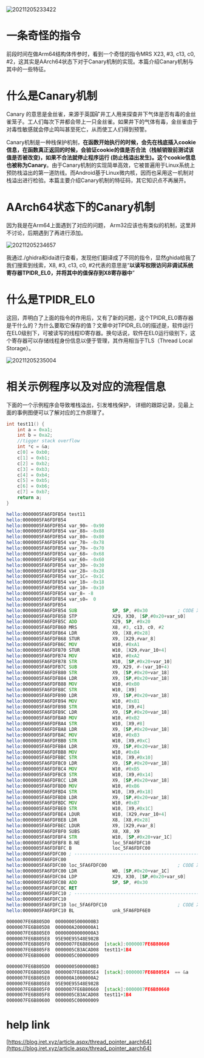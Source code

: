

![20211205233422](https://cdn.jsdelivr.net/gh/nzcv/picgo/20211205233422.png)


# 一条奇怪的指令

前段时间在做Arm64结构体传参时，看到一个奇怪的指令MRS X23, #3, c13, c0, #2，这其实是AArch64状态下对于Canary机制的实现。本篇介绍Canary机制与其中的一些特征。

# 什么是Canary机制

Canary 的意思是金丝雀，来源于英国矿井工人用来探查井下气体是否有毒的金丝雀笼子。工人们每次下井都会带上一只金丝雀。如果井下的气体有毒，金丝雀由于对毒性敏感就会停止鸣叫甚至死亡，从而使工人们得到预警。

Canary机制是一种栈保护机制，**在函数开始执行的时候，会先在栈底插入cookie信息，在函数真正返回的时候，会验证cookie的值是否合法（栈帧销毁前测试该值是否被改变)，如果不合法就停止程序运行 (防止栈溢出发生)。这个cookie信息也被称为Canary**。由于Canary机制的实现简单高效，它被普遍用于Linux系统上预防栈溢出的第一道防线。而Android基于Linux微内核，因而也采用这一机制对栈溢出进行检验。本篇主要介绍Canary机制的特征码，其它知识点不再展开。


# AArch64状态下的Canary机制

因为我是在Arm64上面遇到了对应的问题， Arm32应该也有类似的机制，这里并不讨论，后期遇到了再进行添加。 

![20211205234657](https://cdn.jsdelivr.net/gh/nzcv/picgo/20211205234657.png)

我通过./ghidra和ida进行查看，发现他们翻译成了不同的指令，显然ghida给我了我们搜索到线索，X8, #3, c13, c0, #2代表的意思是“**以读写权限访问非调试系统寄存器TPIDR_EL0，并将其中的值保存到X8寄存器中**”


# 什么是TPIDR_EL0

这回，弄明白了上面的指令的作用后，又有了新的问题，这个TPIDR_EL0寄存器是干什么的？为什么要取它保存的值？文章中对TPIDR_EL0的描述是，软件运行在EL0级别下，可被读写的线程ID寄存器。换句话说，软件在EL0运行级别下，这个寄存器可以存储线程身份信息以便于管理，其作用相当于TLS（Thread Local Storage）。

![20211205235004](https://cdn.jsdelivr.net/gh/nzcv/picgo/20211205235004.png)

# 相关示例程序以及对应的流程信息

下面的一个示例程序会导致堆栈溢出，引发堆栈保护， 详细的跟踪记录，见最上面的事例图便可以了解对应的工作原理了。

```c
int test11() {
    int a = 0xa1;
    int b = 0xa2;
    //tigger stack overflow
    int *c = &a;
    c[0] = 0xb0;
    c[1] = 0xb1;
    c[2] = 0xb2;
    c[3] = 0xb3;
    c[4] = 0xb4;
    c[5] = 0xb5;
    c[6] = 0xb6;
    c[7] = 0xb7;
    return a;
}
```


```asm
hello:0000005FA6FDFB54 test11
hello:0000005FA6FDFB54
hello:0000005FA6FDFB54 var_90= -0x90
hello:0000005FA6FDFB54 var_88= -0x88
hello:0000005FA6FDFB54 var_80= -0x80
hello:0000005FA6FDFB54 var_78= -0x78
hello:0000005FA6FDFB54 var_70= -0x70
hello:0000005FA6FDFB54 var_68= -0x68
hello:0000005FA6FDFB54 var_60= -0x60
hello:0000005FA6FDFB54 var_30= -0x30
hello:0000005FA6FDFB54 var_28= -0x28
hello:0000005FA6FDFB54 var_1C= -0x1C
hello:0000005FA6FDFB54 var_18= -0x18
hello:0000005FA6FDFB54 var_10= -0x10
hello:0000005FA6FDFB54 var_8= -8
hello:0000005FA6FDFB54 var_s0=  0
hello:0000005FA6FDFB54
hello:0000005FA6FDFB54 SUB             SP, SP, #0x30           ; CODE XREF: test11+1B0↓p
hello:0000005FA6FDFB58 STP             X29, X30, [SP,#0x20+var_s0]
hello:0000005FA6FDFB5C ADD             X29, SP, #0x20
hello:0000005FA6FDFB60 MRS             X8, #3, c13, c0, #2
hello:0000005FA6FDFB64 LDR             X9, [X8,#0x28]
hello:0000005FA6FDFB68 STUR            X9, [X29,#var_8]
hello:0000005FA6FDFB6C MOV             W10, #0xA1
hello:0000005FA6FDFB70 STUR            W10, [X29,#var_10+4]
hello:0000005FA6FDFB74 MOV             W10, #0xA2
hello:0000005FA6FDFB78 STR             W10, [SP,#0x20+var_10]
hello:0000005FA6FDFB7C SUB             X9, X29, #-(var_10+4)
hello:0000005FA6FDFB80 STR             X9, [SP,#0x20+var_18]
hello:0000005FA6FDFB84 LDR             X9, [SP,#0x20+var_18]
hello:0000005FA6FDFB88 MOV             W10, #0xB0
hello:0000005FA6FDFB8C STR             W10, [X9]
hello:0000005FA6FDFB90 LDR             X9, [SP,#0x20+var_18]
hello:0000005FA6FDFB94 MOV             W10, #0xB1
hello:0000005FA6FDFB98 STR             W10, [X9,#4]
hello:0000005FA6FDFB9C LDR             X9, [SP,#0x20+var_18]
hello:0000005FA6FDFBA0 MOV             W10, #0xB2
hello:0000005FA6FDFBA4 STR             W10, [X9,#8]
hello:0000005FA6FDFBA8 LDR             X9, [SP,#0x20+var_18]
hello:0000005FA6FDFBAC MOV             W10, #0xB3
hello:0000005FA6FDFBB0 STR             W10, [X9,#0xC]
hello:0000005FA6FDFBB4 LDR             X9, [SP,#0x20+var_18]
hello:0000005FA6FDFBB8 MOV             W10, #0xB4
hello:0000005FA6FDFBBC STR             W10, [X9,#0x10]
hello:0000005FA6FDFBC0 LDR             X9, [SP,#0x20+var_18]
hello:0000005FA6FDFBC4 MOV             W10, #0xB5
hello:0000005FA6FDFBC8 STR             W10, [X9,#0x14]
hello:0000005FA6FDFBCC LDR             X9, [SP,#0x20+var_18]
hello:0000005FA6FDFBD0 MOV             W10, #0xB6
hello:0000005FA6FDFBD4 STR             W10, [X9,#0x18]
hello:0000005FA6FDFBD8 LDR             X9, [SP,#0x20+var_18]
hello:0000005FA6FDFBDC MOV             W10, #0xB7
hello:0000005FA6FDFBE0 STR             W10, [X9,#0x1C]
hello:0000005FA6FDFBE4 LDUR            W10, [X29,#var_10+4]
hello:0000005FA6FDFBE8 LDR             X8, [X8,#0x28]
hello:0000005FA6FDFBEC LDUR            X9, [X29,#var_8]
hello:0000005FA6FDFBF0 SUBS            X8, X8, X9
hello:0000005FA6FDFBF4 STR             W10, [SP,#0x20+var_1C]
hello:0000005FA6FDFBF8 B.NE            loc_5FA6FDFC10
hello:0000005FA6FDFBFC B               loc_5FA6FDFC00
hello:0000005FA6FDFC00 ; ---------------------------------------------------------------------------
hello:0000005FA6FDFC00
hello:0000005FA6FDFC00 loc_5FA6FDFC00                          ; CODE XREF: test11+A8↑j
hello:0000005FA6FDFC00 LDR             W0, [SP,#0x20+var_1C]
hello:0000005FA6FDFC04 LDP             X29, X30, [SP,#0x20+var_s0]
hello:0000005FA6FDFC08 ADD             SP, SP, #0x30
hello:0000005FA6FDFC0C RET
hello:0000005FA6FDFC10 ; ---------------------------------------------------------------------------
hello:0000005FA6FDFC10
hello:0000005FA6FDFC10 loc_5FA6FDFC10                          ; CODE XREF: test11+A4↑j
hello:0000005FA6FDFC10 BL              unk_5FA6FDF6E0
```


```asm
0000007FE6B805D0  00000005000000B3  
0000007FE6B805D8  000000A2000000A1  
0000007FE6B805E0  00000000000000A3  
0000007FE6B805E8  95E90E95548E982B  
0000007FE6B805F0  0000007FE6B80660  [stack]:0000007FE6B80660
0000007FE6B805F8  0000005CB3ACAD08  test11+1B4
0000007FE6B80600  0000005C00000009  
```

```asm
0000007FE6B805D0  00000005000000B3  
0000007FE6B805D8  0000007FE6B805E4  [stack]:0000007FE6B805E4  == &a
0000007FE6B805E0  000000A1000000A2  
0000007FE6B805E8  95E90E95548E982B  
0000007FE6B805F0  0000007FE6B80660  [stack]:0000007FE6B80660
0000007FE6B805F8  0000005CB3ACAD08  test11+1B4
0000007FE6B80600  0000005C00000009  
```


# help link

[https://blog.iret.xyz/article.aspx/thread_pointer_aarch64](https://blog.iret.xyz/article.aspx/thread_pointer_aarch64)